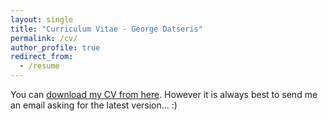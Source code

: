 ```yaml
---
layout: single
title: "Curriculum Vitae - George Datseris"
permalink: /cv/
author_profile: true
redirect_from:
  - /resume
---
```


You can [download my CV from here](../files/Datseris_CV.pdf). However it is always best to send me an email asking for the latest version... :)
